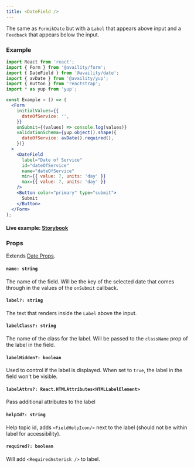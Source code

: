 ```yaml
---
title: <DateField />
---
```


The same as `FormikDate` but with a `Label` that appears above input and a `Feedback` that appears below the input.

### Example

```jsx
import React from 'react';
import { Form } from '@availity/form';
import { DateField } from '@availity/date';
import { avDate } from '@availity/yup';
import { Button } from 'reactstrap';
import * as yup from 'yup';

const Example = () => (
  <Form
    initialValues={{
      dateOfService: '',
    }}
    onSubmit={(values) => console.log(values)}
    validationSchema={yup.object().shape({
      dateOfService: avDate().required(),
    })}
  >
    <DateField
      label="Date of Service"
      id="dateOfService"
      name="dateOfService"
      min={{ value: 7, units: 'day' }}
      max={{ value: 7, units: 'day' }}
    />
    <Button color="primary" type="submit">
      Submit
    </Button>
  </Form>
);
```

#### Live example: <a href="https://availity.github.io/availity-react/storybook/?path=/story/formik-date--datefield"> Storybook</a>

### Props

Extends [Date Props](/form/date/components/date/#props).

#### `name: string`

The name of the field. Will be the key of the selected date that comes through in the values of the `onSubmit` callback.

#### `label?: string`

The text that renders inside the `Label` above the input.

#### `labelClass?: string`

The name of the class for the label. Will be passed to the `className` prop of the label in the field.

#### `labelHidden?: boolean`

Used to control if the label is displayed. When set to `true`, the label in the field won't be visible.

#### `labelAttrs?: React.HTMLAttributes<HTMLLabelElement>`

Pass additional attributes to the label

#### `helpId?: string`

Help topic id, adds `<FieldHelpIcon/>` next to the label (should not be within label for accessibility).

#### `required?: boolean`

Will add `<RequiredAsterisk />` to label.
